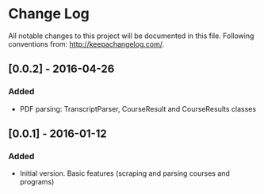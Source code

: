 # Change Log
All notable changes to this project will be documented in this file.
Following conventions from: http://keepachangelog.com/.

## [0.0.2] - 2016-04-26
### Added
- PDF parsing: TranscriptParser, CourseResult and CourseResults classes

## [0.0.1] - 2016-01-12
### Added
- Initial version. Basic features (scraping and parsing courses and programs)
